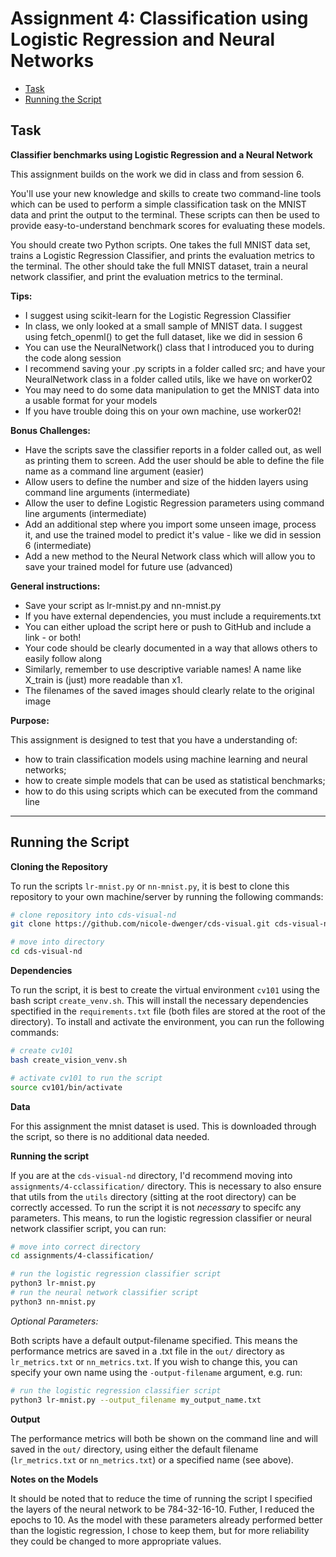 # Assignment 4: Classification using Logistic Regression and Neural Networks

- [Task](#Task)
- [Running the Script](#Running-the-Script)

## Task
__Classifier benchmarks using Logistic Regression and a Neural Network__

This assignment builds on the work we did in class and from session 6.

You'll use your new knowledge and skills to create two command-line tools which can be used to perform a simple classification task on the MNIST data and print the output to the terminal. These scripts can then be used to provide easy-to-understand benchmark scores for evaluating these models.

You should create two Python scripts. One takes the full MNIST data set, trains a Logistic Regression Classifier, and prints the evaluation metrics to the terminal. The other should take the full MNIST dataset, train a neural network classifier, and print the evaluation metrics to the terminal.


__Tips:__
- I suggest using scikit-learn for the Logistic Regression Classifier
- In class, we only looked at a small sample of MNIST data. I suggest using fetch_openml() to get the full dataset, like we did in session 6
- You can use the NeuralNetwork() class that I introduced you to during the code along session
- I recommend saving your .py scripts in a folder called src; and have your NeuralNetwork class in a folder called utils, like we have on worker02
- You may need to do some data manipulation to get the MNIST data into a usable format for your models
- If you have trouble doing this on your own machine, use worker02!

__Bonus Challenges:__
- Have the scripts save the classifier reports in a folder called out, as well as printing them to screen. Add the user should be able to define the file name as a command line argument (easier)
- Allow users to define the number and size of the hidden layers using command line arguments (intermediate)
- Allow the user to define Logistic Regression parameters using command line arguments (intermediate)
- Add an additional step where you import some unseen image, process it, and use the trained model to predict it's value - like we did in session 6 (intermediate)
- Add a new method to the Neural Network class which will allow you to save your trained model for future use (advanced)

__General instructions:__
- Save your script as lr-mnist.py and nn-mnist.py
- If you have external dependencies, you must include a requirements.txt
- You can either upload the script here or push to GitHub and include a link - or both!
- Your code should be clearly documented in a way that allows others to easily follow along
- Similarly, remember to use descriptive variable names! A name like X_train is (just) more readable than x1.
- The filenames of the saved images should clearly relate to the original image

__Purpose:__

This assignment is designed to test that you have a understanding of:
- how to train classification models using machine learning and neural networks;
- how to create simple models that can be used as statistical benchmarks;
- how to do this using scripts which can be executed from the command line

---

## Running the Script

__Cloning the Repository__

To run the scripts `lr-mnist.py` or `nn-mnist.py`, it is best to clone this repository to your own machine/server by running the following commands:

```bash
# clone repository into cds-visual-nd
git clone https://github.com/nicole-dwenger/cds-visual.git cds-visual-nd

# move into directory
cd cds-visual-nd
```

__Dependencies__

To run the script, it is best to create the virtual environment `cv101` using the bash script `create_venv.sh`. This will install the necessary dependencies spectified in the `requirements.txt` file (both files are stored at the root of the directory). To install and activate the environment, you can run the following commands: 

```bash
# create cv101
bash create_vision_venv.sh

# activate cv101 to run the script
source cv101/bin/activate
```

__Data__

For this assignment the mnist dataset is used. This is downloaded through the script, so there is no additional data needed. 

__Running the script__

If you are at the `cds-visual-nd` directory, I'd recommend moving into `assignments/4-cclassification/` directory. This is necessary to also ensure that utils from the `utils` directory (sitting at the root directory) can be correctly accessed. To run the script it is not *necessary* to specifc any parameters. This means, to run the logistic regression classifier or neural network classifier script, you can run: 

```bash
# move into correct directory
cd assignments/4-classification/

# run the logistic regression classifier script
python3 lr-mnist.py
# run the neural network classifier script
python3 nn-mnist.py
```

*Optional Parameters:*

Both scripts have a default output-filename specified. This means the performance metrics are saved in a .txt file in the `out/` directory as `lr_metrics.txt` or `nn_metrics.txt`. If you wish to change this, you can specify your own name using the `-output-filename` argument, e.g. run: 

```bash
# run the logistic regression classifier script
python3 lr-mnist.py --output_filename my_output_name.txt
```

__Output__

The performance metrics will both be shown on the command line and will saved in the `out/` directory, using either the default filename (`lr_metrics.txt` or `nn_metrics.txt`) or a specified name (see above).

__Notes on the Models__

It should be noted that to reduce the time of running the script I specified the layers of the neural network to be 784-32-16-10. Futher, I reduced the epochs to 10. As the model with these parameters already performed better than the logistic regression, I chose to keep them, but for more reliability they could be changed to more appropriate values. 